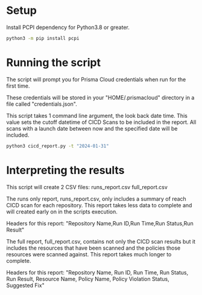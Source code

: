 # Setup

Install PCPI dependency for Python3.8 or greater.

```bash
python3 -m pip install pcpi
```

# Running the script

The script will prompt you for Prisma Cloud credentials when run for the first time.

These credentials will be stored in your "HOME/.prismacloud" directory in a file called "credentials.json".

This script takes 1 command line argument, the look back date time. This value sets the cutoff datetime of CICD Scans to be included in the report. All scans with a launch date between now and the specified date will be included.

```bash
python3 cicd_report.py -t "2024-01-31"
```

# Interpreting the results

This script will create 2 CSV files:
runs_report.csv
full_report.csv

The runs only report, runs_report.csv, only includes a summary of reach CICD scan for each repository. This report takes less data to complete and will created early on in the scripts execution.

Headers for this report:
"Repository Name,Run ID,Run Time,Run Status,Run Result"

The full report,  full_report.csv, contains not only the CICD scan results but it includes the resources that have been scanned and the policies those resources were scanned against. This report takes much longer to complete.

Headers for this report:
"Repository Name, Run ID, Run Time, Run Status, Run Result, Resource Name, Policy Name, Policy Violation Status, Suggested Fix"